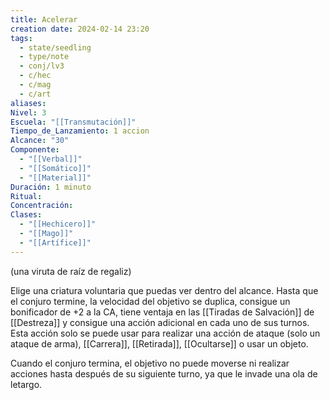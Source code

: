 ```yaml
---
title: Acelerar
creation date: 2024-02-14 23:20
tags:
  - state/seedling
  - type/note
  - conj/lv3
  - c/hec
  - c/mag
  - c/art
aliases: 
Nivel: 3
Escuela: "[[Transmutación]]"
Tiempo_de_Lanzamiento: 1 accion
Alcance: "30"
Componente:
  - "[[Verbal]]"
  - "[[Somático]]"
  - "[[Material]]"
Duración: 1 minuto
Ritual: 
Concentración: 
Clases:
  - "[[Hechicero]]"
  - "[[Mago]]"
  - "[[Artífice]]"
---
```

(una viruta de raíz de regaliz)

Elige una criatura voluntaria que puedas ver dentro del alcance. Hasta que el conjuro termine, la velocidad del objetivo se duplica, consigue un bonificador de +2 a la CA, tiene ventaja en las [[Tiradas de Salvación]] de [[Destreza]] y consigue una acción adicional en cada uno de sus turnos. Esta acción solo se puede usar para realizar una acción de ataque (solo un ataque de arma), [[Carrera]], [[Retirada]], [[Ocultarse]] o usar un objeto.

Cuando el conjuro termina, el objetivo no puede moverse ni realizar acciones hasta después de su siguiente turno, ya que le invade una ola de letargo.